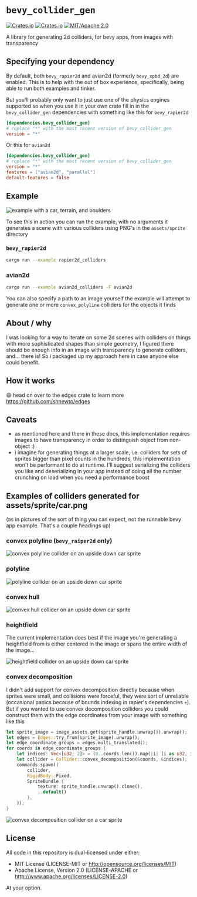 # `bevy_collider_gen`

[![Crates.io](https://img.shields.io/crates/v/bevy_collider_gen.svg)](https://crates.io/crates/bevy_collider_gen)
[![Crates.io](https://img.shields.io/crates/d/bevy_collider_gen.svg)](https://crates.io/crates/bevy_collider_gen)
[![MIT/Apache 2.0](https://img.shields.io/badge/license-MIT%2FApache-blue.svg)](https://github.com/shnewto/bevy_collider_gen#license)

A library for generating 2d colliders, for bevy apps, from images with transparency

## Specifying your dependency

By default, both `bevy_rapier2d` and avian2d (formerly `bevy_xpbd_2d`) are enabled.
This is to help with the out of box experience, specifically,
being able to run both examples and tinker.

But you'll probably only want to just use one of the physics engines supported
so when you use it in your own crate fill in in the `bevy_collider_gen`
dependencies with something like this for `bevy_rapier2d`

```toml
[dependencies.bevy_collider_gen]
# replace "*" with the most recent version of bevy_collider_gen
version = "*"
```

Or this for `avian2d`

```toml
[dependencies.bevy_collider_gen]
# replace "*" with the most recent version of bevy_collider_gen
version = "*"
features = ["avian2d", "parallel"]
default-features = false
```

## Example

![example with a car, terrain, and boulders](https://github.com/shnewto/bevy_collider_gen/blob/main/img/example-default.png?raw=true)

To see this in action you can run the example, with no arguments
it generates a scene with various colliders using PNG's in the `assets/sprite` directory

### `bevy_rapier2d`

```sh
cargo run --example rapier2d_colliders
```

### avian2d

```sh
cargo run --example avian2d_colliders -F avian2d
```

You can also specify a path to an image yourself the example will attempt to
generate one or more `convex_polyline` colliders for the objects it finds

## About / why

I was looking for a way to iterate on some 2d scenes with colliders
on things with more sophisticated shapes than simple
geometry, I figured there should be enough info in an image with
transparency to generate colliders, and... there is! So i
packaged up my approach here in case anyone else could benefit.

## How it works

😄 head on over to the edges crate to learn more <https://github.com/shnewto/edges>

## Caveats

- as mentioned here and there in these docs, this implementation requires
  images to have transparency in order to distinguish object from non-object :)
- i imagine for generating things at a larger scale, i.e. colliders
  for sets of sprites bigger than pixel counts in the hundreds, this implementation
  won't be performant to do at runtime. I'll suggest serializing the colliders
  you like and deserializing in your app instead of doing all the number crunching
  on load when you need a performance boost

## Examples of colliders generated for assets/sprite/car.png

(as in pictures of the sort of thing you can expect,
not the runnable bevy app example. That's a couple headings up)

### convex polyline (`bevy_raiper2d` only)

![convex polyline collider on an upside down car sprite](https://github.com/shnewto/bevy_collider_gen/blob/main/img/convex-polyline.png?raw=true)

### polyline

![polyline collider on an upside down car sprite](https://github.com/shnewto/bevy_collider_gen/blob/main/img/polyline.png?raw=true)

### convex hull

![convex hull collider on an upside down car sprite](https://github.com/shnewto/bevy_collider_gen/blob/main/img/convex-hull.png?raw=true)

### heightfield

The current implementation does best if the image
you're generating a heightfield from is either centered in the image
or spans the entire width of the image...

![heightfield collider on an upside down car sprite](https://github.com/shnewto/bevy_collider_gen/blob/main/img/heightfield.png?raw=true)

### convex decomposition

I didn't add support for convex decomposition directly because when
sprites were small, and collisions were forceful, they were sort of unreliable
(occasional panics because of bounds indexing in rapier's dependencies 💀).
But if you wanted to use convex decomposition colliders you could construct
them with the edge coordinates from your image with something like this

```rust
let sprite_image = image_assets.get(sprite_handle.unwrap()).unwrap();
let edges = Edges::try_from(sprite_image).unwrap();
let edge_coordinate_groups = edges.multi_translated();
for coords in edge_coordinate_groups {
    let indices: Vec<[u32; 2]> = (0..coords.len()).map(|i| [i as u32, i as u32]).collect();
    let collider = Collider::convex_decomposition(&coords, &indices);
    commands.spawn((
        collider,
        RigidBody::Fixed,
        SpriteBundle {
            texture: sprite_handle.unwrap().clone(),
            ..default()
        },
    ));
}
```

![convex decomposition collider on a car sprite](https://github.com/shnewto/bevy_collider_gen/blob/main/img/convex-decomposition.png?raw=true)

## License

All code in this repository is dual-licensed under either:

- MIT License (LICENSE-MIT or <http://opensource.org/licenses/MIT>)
- Apache License, Version 2.0 (LICENSE-APACHE or <http://www.apache.org/licenses/LICENSE-2.0>)

At your option.
